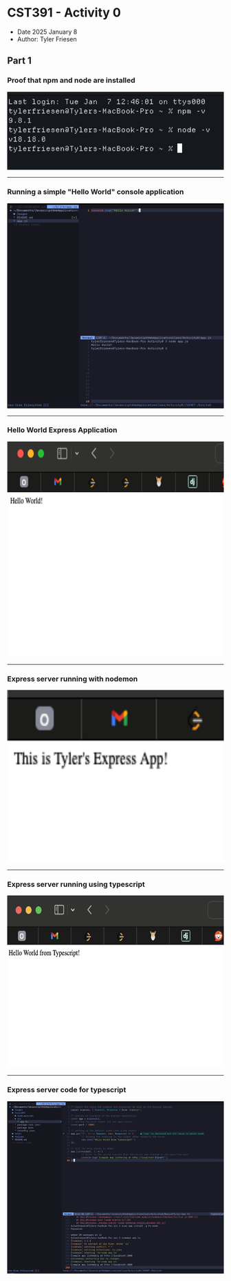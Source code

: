 
# CST391 - Activity 0
- Date 2025 January 8
- Author: Tyler Friesen

## Part 1

### Proof that npm and node are installed
![Proof that npm and node are installed](./Images/nodenpm.png)

---

### Running a simple "Hello World" console application
![Running app.js](./Images/running.png)

---

### Hello World Express Application
<img src="./Images/helloworldexpress.png" width="800" height="500">

---

### Express server running with nodemon
<img src="./Images/express.png" width="800" height="400">

---

### Express server running using typescript
<img src="./Images/typescriptexpress.png" width="800" height="400">

---

### Express server code for typescript
<img src="./Images/typescriptexpresscode.png" width="800" height="400">
